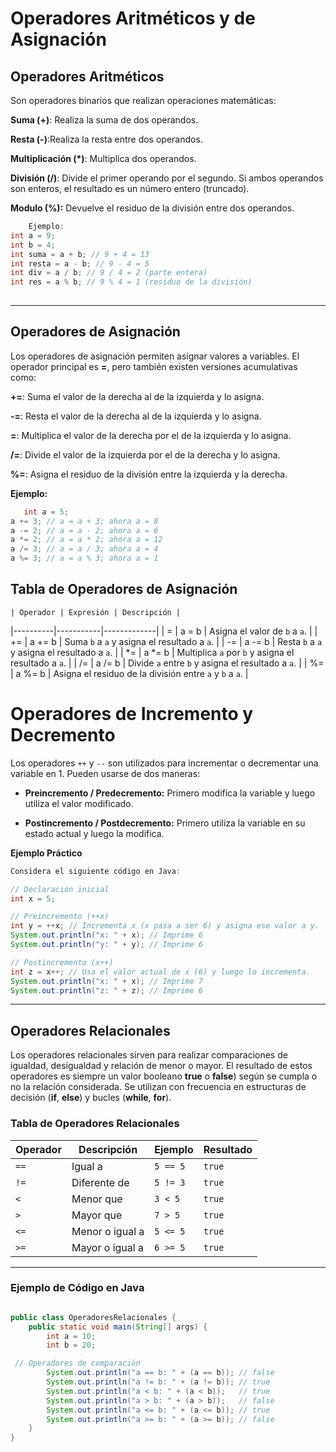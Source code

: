 # Operadores Aritméticos y de Asignación 

## Operadores Aritméticos

Son operadores binarios que realizan operaciones matemáticas:
    
**Suma (+)**: Realiza la suma de dos operandos.

**Resta (-)**:Realiza la resta entre dos operandos. 

**Multiplicación (*)**: Multiplica dos operandos.

**División (/)**: Divide el primer operando por el segundo. Si ambos operandos son enteros, el resultado es un número entero (truncado).

**Modulo (%):** Devuelve el residuo de la división entre dos operandos.
    
```java
    Ejemplo:
int a = 9;
int b = 4;
int suma = a + b; // 9 + 4 = 13
int resta = a - b; // 9 - 4 = 5
int div = a / b; // 9 / 4 = 2 (parte entera)
int res = a % b; // 9 % 4 = 1 (residuo de la división)
  
```

---

## Operadores de Asignación

Los operadores de asignación permiten asignar valores a variables. El operador principal es **=**, pero también existen versiones acumulativas como:

**+=**: Suma el valor de la derecha al de la izquierda y lo asigna.

**-=**: Resta el valor de la derecha al de la izquierda y lo asigna.

**=**: Multiplica el valor de la derecha por el de la izquierda y lo asigna.

**/=**: Divide el valor de la izquierda por el de la derecha y lo asigna.

**%=**: Asigna el residuo de la división entre la izquierda y la derecha.

**Ejemplo:**

```java
   int a = 5;
a += 3; // a = a + 3; ahora a = 8
a -= 2; // a = a - 2; ahora a = 6
a *= 2; // a = a * 2; ahora a = 12
a /= 3; // a = a / 3; ahora a = 4
a %= 3; // a = a % 3; ahora a = 1
```


## Tabla de Operadores de Asignación

    | Operador | Expresión | Descripción |
|----------|-----------|-------------|
| =  | a = b  | Asigna el valor de `b` a `a`. |
| += | a += b | Suma `b` a `a` y asigna el resultado a `a`. |
| -= | a -= b | Resta `b` a `a` y asigna el resultado a `a`. |
| *= | a *= b | Multiplica `a` por `b` y asigna el resultado a `a`. |
| /= | a /= b | Divide `a` entre `b` y asigna el resultado a `a`. |
| %= | a %= b | Asigna el residuo de la división entre `a` y `b` a `a`. |

# Operadores de Incremento y Decremento 

Los operadores `++` y `--` son utilizados para incrementar o decrementar una variable en 1. Pueden usarse de dos maneras:


- **Preincremento / Predecremento:** Primero modifica la variable y luego utiliza el valor modificado.

- **Postincremento / Postdecremento:** Primero utiliza la variable en su estado actual y luego la modifica.


**Ejemplo Práctico**

```java
Considera el siguiente código en Java:

// Declaración inicial
int x = 5;

// Preincremento (++x)
int y = ++x; // Incrementa x (x pasa a ser 6) y asigna ese valor a y.
System.out.println("x: " + x); // Imprime 6
System.out.println("y: " + y); // Imprime 6

// Postincremento (x++)
int z = x++; // Usa el valor actual de x (6) y luego lo incrementa.
System.out.println("x: " + x); // Imprime 7
System.out.println("z: " + z); // Imprime 6
```

---

## Operadores Relacionales 

Los operadores relacionales sirven para realizar comparaciones de igualdad, desigualdad y relación de menor o mayor. El resultado de estos operadores es siempre un valor booleano **true** o **false**) según se cumpla o no la relación considerada. Se utilizan con frecuencia en estructuras de decisión (**if**, **else**) y bucles (**while**, **for**).

### Tabla de Operadores Relacionales

| Operador | Descripción       | Ejemplo      | Resultado |
|----------|------------------|-------------|-----------|
| `==`     | Igual a          | `5 == 5`    | `true`    |
| `!=`     | Diferente de     | `5 != 3`    | `true`    |
| `<`      | Menor que        | `3 < 5`     | `true`    |
| `>`      | Mayor que        | `7 > 5`     | `true`    |
| `<=`     | Menor o igual a  | `5 <= 5`    | `true`    |
| `>=`     | Mayor o igual a  | `6 >= 5`    | `true`    |


----

### Ejemplo de Código en Java

```java

public class OperadoresRelacionales {
    public static void main(String[] args) {
        int a = 10;
        int b = 20;

 // Operadores de comparación
        System.out.println("a == b: " + (a == b)); // false
        System.out.println("a != b: " + (a != b)); // true
        System.out.println("a < b: " + (a < b));   // true
        System.out.println("a > b: " + (a > b));   // false
        System.out.println("a <= b: " + (a <= b)); // true
        System.out.println("a >= b: " + (a >= b)); // false
    }
}
```

   

